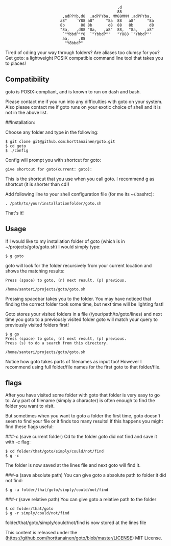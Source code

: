                                                                       
                                                     ,d                
                                                     88                
                             ,adPPYb,d8  ,adPPYba, MM88MMM ,adPPYba,   
                            a8"    `Y88 a8"     "8a  88   a8"     "8a  
                            8b       88 8b       d8  88   8b       d8  
                            "8a,   ,d88 "8a,   ,a8"  88,  "8a,   ,a8"  
                             `"YbbdP"Y8  `"YbbdP"'   "Y888 `"YbbdP"'   
                             aa,    ,88                                
                              "Y8bbdP"                                 

Tired of cd:ing your way through folders? Are aliases too clumsy for you? Get goto: a lightweight POSIX compatible command line tool that takes you to places!

## Compatibility

goto is POSIX-compliant, and is known to run on dash and bash.

Please contact me if you run into any difficulties with goto on your system. Also please contact me if goto runs on your exotic choice of shell and it is not in the above list.

##Installation:

Choose any folder and type in the following:
```
$ git clone git@github.com:horttanainen/goto.git
$ cd goto
$ ./config
```
Config will prompt you with shortcut for goto:
```
give shortcut for goto(current: goto):
```
This is the shortcut that you use when you call goto. I recommend g as shortcut (it is shorter than cd!)

Add following line to your shell configuration file (for me its ~/.bashrc):
```
. /path/to/your/installationfolder/goto.sh
```
That's it!

## Usage

If I would like to my installation folder of goto (which is in ~/projects/goto/goto.sh) I would simply type:
```
$ g goto
```
goto will look for the folder recursively from your current location and shows the matching results:
```
Press (space) to goto, (n) next result, (p) previous.

/home/santeri/projects/goto/goto.sh
```
Pressing spacebar takes you to the folder. You may have noticed that finding the correct folder took some time, but next time will be lighting fast!

Goto stores your visited folders in a file (/your/path/to/goto/lines) and next time you goto to a previously visited folder goto will match your query to previously visited folders first!
```
$ g go
Press (space) to goto, (n) next result, (p) previous.
Press (s) to do a search from this directory.

/home/santeri/projects/goto/goto.sh
```
Notice how goto takes parts of filenames as input too! However I recommend using full folder/file names for the first goto to that folder/file.

## flags

After you have visited some folder with goto that folder is very easy to go to. Any part of filename (simply a character) is often enough to find the folder you want to visit.

But sometimes when you want to goto a folder the first time, goto doesn't seem to find your file or it finds too many results! If this happens you might find these flags useful:

###-c (save current folder)
Cd to the folder goto did not find and save it with -c flag:
```
$ cd folder/that/goto/simply/could/not/find
$ g -c
```
The folder is now saved at the lines file and next goto will find it.

###-a (save absolute path)
You can give goto a absolute path to folder it did not find:
```
$ g -a folder/that/goto/simply/could/not/find
```

###-r (save relative path)
You can give goto a relative path to the folder
```
$ cd folder/that/goto
$ g -r simply/could/not/find
```
folder/that/goto/simply/could/not/find is now stored at the lines file

This content is released under the (https://github.com/horttanainen/goto/blob/master/LICENSE) MIT License. 
